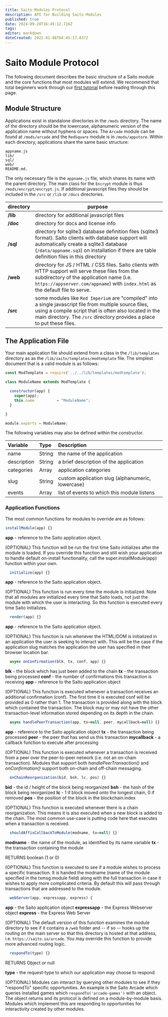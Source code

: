 ```yaml
---
title: Saito Modules Protocol
description: API for Building Saito Modules
published: true
date: 2024-09-28T16:45:12.716Z
tags: 
editor: markdown
dateCreated: 2022-01-08T04:45:17.837Z
---
```


# Saito Module Protocol

The following document describes the basic structure of a Saito module and the core functions that most modules will extend. We recommend that total beginners work through our [first tutorial](/tech/tutorials/01) before reading through this page.


## Module Structure

Applications exist in standalone directories in the `/mods` directory. The name of the directory should be the lowercase, alphanumeric version of the application name without hyphens or spaces. The `Arcade` module can be found at `/mods/arcade` and the `RedSquare` module is in `/mods/appstore`.  Within each directory, applications share the same basic structure:

```
appname.js
lib/
sql/
web/
README.md.
```

The only necessary file is the `appname.js` file, which shares its name with the parent directory. The main class for the `Encrypt` module is thus `/mods/encrypt/encrypt.js`. If additional javascript files they should be included in the `/src` or `/lib` or `/docs` directories.

| directory | purpose |
| --------- | ------- |
| __/lib__  | directory for additional javascript files |
| __/doc__  | directory for docs and license info |
| __/sql__  | directory for sqlite3 database definition files (sqlite3 format). Saito clients with database support will automatically create a sqlite3 database (`/data/appname.sq3`) on installation if there are table definition files in this directory |
| __/web__  | directory for JS / HTML / CSS files. Saito clients with HTTP support will serve these files from the subdirectory of the application name (i.e. `https://appserver.com/appname`) with `index.html` as the default file to serve.
| __/src__ | some modules like `Red Imperium` are "compiled" into a single javascript file from multiple source files, using a compile script that is often also located in the main directory. The `/src` directory provides a place to put these files. |


## The Application File

Your main application file should extend from a class in the `/lib/templates` directory as as the `/lib/saito/templates/modtemplate` file. The simplest document that is a valid module is as follows:

```javascript
const ModTemplate = require('../../lib/templates/modtemplate');

class ModuleName extends ModTemplate {

  constructor(app) {
    super(app);
    this.name          = "ModuleName";
  }

}

module.exports = ModuleName;
```

The following variables may also be defined within the constructor.

| Variable  |  Type | Description |
|:--------------|:--------------|:------------|
| name          | String        | the name of the application |
| description   | String        | a brief description of the application |
| categories    | Array         | application categories |
| slug          | String        | custom application slug (alphanumeric, lowercase) |
| events        | Array         | list of events to which this module listens |



### Application Functions

The most common functions for modules to override are as follows:


```javascript
installModule(app) {}
```

__app__ - reference to the Saito application object.

(OPTIONAL) This function will be run the first time Saito initializes after the module is loaded. If you override this function and still wish your application to handle default on-install functionality, call the super.installModule(app) function within your own.


```javascript
  initialize(app) {}
```

__app__ - reference to the Saito application object.

(OPTIONAL) This function is run every time the module is initialized. Note that all modules are initialized every time that Saito loads, not just the module with which the user is interacting. So this function is executed every time Saito initializes.


```javascript
  render(app) {}
```

__app__ - reference to the Saito application object.

(OPTIONAL) This function is run whenever the HTML/DOM is initialized in an application the user is seeking to interact with. This will be the case if the application slug matches the application the user has specified in their browser location bar.


```javascript
  async onConfirmation(blk, tx, conf, app) {}
```

__blk__ - the block which has just been added to the chain
__tx__ - the transaction being processed
__conf__ - the number of confirmations this transaction is receiving
__app__ - reference to the Saito application object

(OPTIONAL) This function is executed whenever a transaction receives an additional confirmation (conf). The first time it is executed conf will be provided as 0 rather than 1. The transaction is provided along with the block which contained the transaction. The block may or may not have the other transaction-level information stored depending on its depth in the chain.


```javascript
  async handlePeerTransaction(app, tx=null, peer, mycallback=null) {}
```

__app__ - reference to the Saito application object
__tx__ - the transaction being processed
__peer__ - the peer that has send us this transaction
__mycallback__ - a callback function to execute after processing

(OPTIONAL) This function is executed whenever a transaction is received from a peer over the peer-to-peer network (i.e. not an on-chain transaction). Modules that support both *handlePeerTransaction()* and *onConfirmation()* support both on-chain and off-chain messaging.


```javascript
  onChainReorganization(bid, bsh, lc, pos) {}
```

__bid__ - the id / height of the block being reorganized
__bsh__ - the hash of the block being reorganized
__lc__ - 1 if block moved onto the longest chain, 0 if removed
__pos__ - the position of the block in the blockchain.index

(OPTIONAL) This function is executed whenever there is a chain reorganization. This means it is also executed when a new block is added to the chain. The most common use-case is putting code here that executes when a transaction is received.


```javascript
  shouldAffixCallbackToModule(modname, tx=null) {}
```

__modname__ - the name of the module, as identified by its name variable
__tx__ - the transaction containing the module

RETURNS boolean (1 or 0)

(OPTIONAL) This function is executed to see if a module wishes to process a specific transaction. It is handed the modname (name of the module specified in the txmsg.module field) along with the full transaction in case it wishes to apply more complicated criteria. By default this will pass through transactions that are addressed to the module.


```javascript
  webServer(app, expressapp, express) {
```
__app__ - the Saito application object
__expressapp__ - the Express Webserver object
__express__ - the Express Web Server

(OPTIONAL) The default version of this function examines the module directory to see if it contains a `/web` folder and -- if so -- hooks up the routing on the main server so that this directory is hosted at that address, i.e. `https://saito.io/arcade`. You may override this function to provide more advanced routing logic.


```javascript
  respondTo(type) {}
```

RETURNS Object or null

__type__ - the request-type to which our application may choose to respond

(OPTIONAL) Modules can interact by querying other modules to see if they "respondTo" specific opportunities. An example is the Saito Arcade which queries installed games which `respondTo('arcade-games')` with an object. The object returns and its protocol is defined on a module-by-module basis. Modules which implement this are responding to opportunities for interactivity created by other modules.






